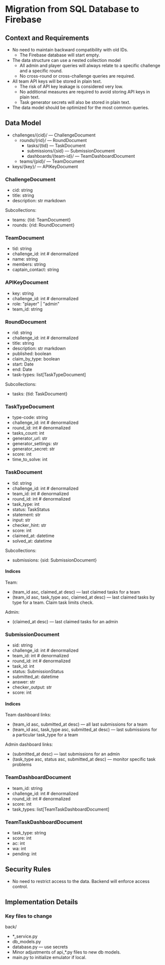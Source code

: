# Migration from SQL Database to Firebase

## Context and Requirements

* No need to maintain backward compatibility with old IDs.
  * The Firebase database will start empty.
* The data structure can use a nested collection model
  * All admin and player queries will always relate to a specific challenge and a specific round.
  * No cross-round or cross-challenge queries are required.
* All team API keys will be stored in plain text.
  * The risk of API key leakage is considered very low.
  * No additional measures are required to avoid storing API keys in plain text.
  * Task generator secrets will also be stored in plain text.
* The data model should be optimized for the most common queries.


## Data Model

- challenges/{cid}/ — ChallengeDocument
  - rounds/{rid}/ — RoundDocument
    - tasks/{tid} — TaskDocument
    - submissions/{sid} — SubmissionDocument
    - dashboards/{team-id}/ — TeamDashboardDocument
  - teams/{pid}/ — TeamDocument
- keys/{key}/ — APIKeyDocument

### ChallengeDocument

- cid: string
- title: string
- description: str markdown

Subcollections:
- teams: {tid: TeamDocument}
- rounds: {rid: RoundDocument}
  
### TeamDocument
 
- tid: string
- challenge_id: int # denormalized
- name: string
- members: string
- captain_contact: string

### APIKeyDocument

- key: string
- challenge_id: int # denormalized
- role: "player" | "admin"
- team_id: string

### RoundDocument

- rid: string
- challenge_id: int # denormalized
- title: string
- description: str markdown
- published: boolean
- claim_by_type: boolean
- start: Date
- end: Date
- task-types: list[TaskTypeDocument]

Subcollections:
- tasks: {tid: TaskDocument}


### TaskTypeDocument

- type-code: string
- challenge_id: int # denormalized
- round_id: int # denormalized
- tasks_count: int
- generator_url: str
- generator_settings: str
- generator_secret: str
- score: int
- time_to_solve: int

### TaskDocument

- tid: string
- challenge_id: int # denormalized
- team_id: int # denormalized
- round_id: int # denormalized
- task_type: int
- status: TaskStatus
- statement: str
- input: str
- checker_hint: str
- score: int
- claimed_at: datetime
- solved_at: datetime

Subcollections:
- submissions: {sid: SubmissionDocument} 

#### Indices 

Team:
- (team_id asc, claimed_at desc) — last claimed tasks for a team
- (team_id asc, task_type asc, claimed_at desc) — last claimed tasks by type for a team. Claim task limits check.

Admin:
- (claimed_at desc) — last claimed tasks for an admin

### SubmissionDocument

- sid: string
- challenge_id: int # denormalized
- team_id: int # denormalized
- round_id: int # denormalized
- task_id: int
- status: SubmissionStatus
- submitted_at: datetime
- answer: str
- checker_output: str
- score: int

#### Indices

Team dashboard links:
- (team_id asc, submitted_at desc) — all last submissions for a team
- (team_id asc, task_type asc, submitted_at desc) — last submissions for a particular task_type for a team

Admin dashboard links:
- (submitted_at desc) — last submissions for an admin
- (task_type asc, status asc, submitted_at desc) — monitor specific task problems


### TeamDashboardDocument

- team_id: string
- challenge_id: int # denormalized
- round_id: int # denormalized
- score: int
- task_types: list[TeamTaskDashboardDocument] 


### TeamTaskDashboardDocument

- task_type: string
- score: int
- ac: int
- wa: int
- pending: int


## Security Rules

- No need to restrict access to the data. Backend will enforce access control.


## Implementation Details

### Key files to change

back/
* *_service.py
* db_models.py
* database.py — use secrets
* Minor adjustments of api_*.py files to new db models.
* main.py to initialize emulator if local.

 